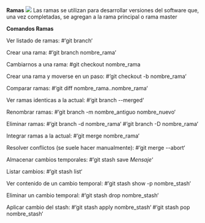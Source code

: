 **Ramas**
![](https://cdn-images-1.medium.com/max/1200/1*br5JNMOLPTG36gMzBELQ-g.png)
Las ramas se utilizan para desarrollar versiones del software que, una vez completadas, se agregan a la rama principal o rama master


**Comandos Ramas**

Ver listado de ramas:
#‘git branch‘

Crear una rama:
#‘git branch nombre_rama‘

Cambiarnos a una rama:
#git checkout nombre_rama

Crear una rama y moverse en un paso:
#‘git checkout -b nombre_rama‘

Comparar ramas:
#‘git diff nombre_rama..nombre_rama‘

Ver ramas identicas a la actual:
#‘git branch --merged‘

Renombrar ramas:
#‘git branch -m nombre_antiguo nombre_nuevo‘

Eliminar ramas:
#‘git branch -d nombre_rama‘
#‘git branch -D nombre_rama‘

Integrar ramas a la actual:
#‘git merge nombre_rama‘

Resolver conflictos (se suele hacer manualmente):
#‘git merge --abort‘

Almacenar cambios temporales:
#‘git stash save *Mensaje*‘

Listar cambios:
#‘git stash list‘

Ver contenido de un cambio temporal:
#‘git stash show -p nombre_stash‘

Eliminar un cambio temporal:
#‘git stash drop nombre_stash‘

Aplicar cambio del stash:
#‘git stash apply nombre_stash‘
#‘git stash pop nombre_stash‘
